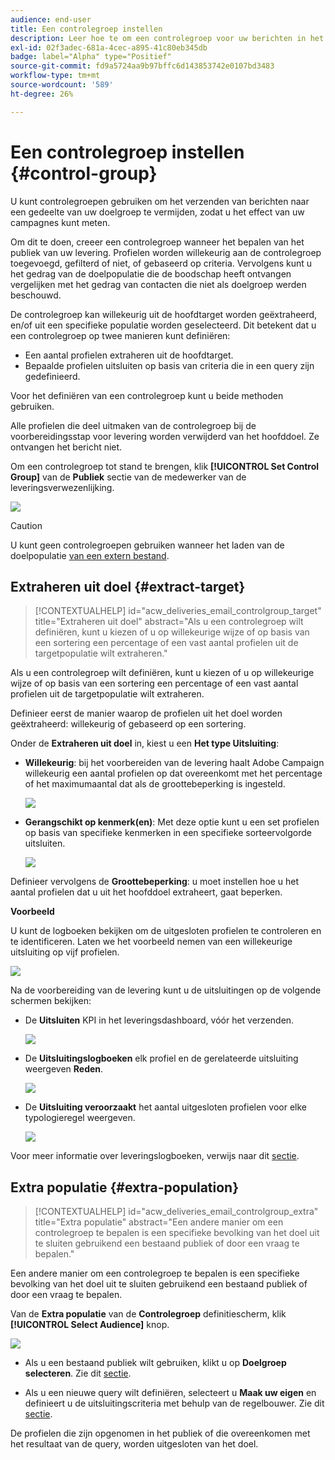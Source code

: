 ```yaml
---
audience: end-user
title: Een controlegroep instellen
description: Leer hoe te om een controlegroep voor uw berichten in het Web UI van de Campagne te plaatsen
exl-id: 02f3adec-681a-4cec-a895-41c80eb345db
badge: label="Alpha" type="Positief"
source-git-commit: fd9a5724aa9b97bffc6d143853742e0107bd3483
workflow-type: tm+mt
source-wordcount: '589'
ht-degree: 26%

---
```


# Een controlegroep instellen {#control-group}

U kunt controlegroepen gebruiken om het verzenden van berichten naar een gedeelte van uw doelgroep te vermijden, zodat u het effect van uw campagnes kunt meten.

Om dit te doen, creeer een controlegroep wanneer het bepalen van het publiek van uw levering. Profielen worden willekeurig aan de controlegroep toegevoegd, gefilterd of niet, of gebaseerd op criteria. Vervolgens kunt u het gedrag van de doelpopulatie die de boodschap heeft ontvangen vergelijken met het gedrag van contacten die niet als doelgroep werden beschouwd.

De controlegroep kan willekeurig uit de hoofdtarget worden geëxtraheerd, en/of uit een specifieke populatie worden geselecteerd. Dit betekent dat u een controlegroep op twee manieren kunt definiëren:

* Een aantal profielen extraheren uit de hoofdtarget.
* Bepaalde profielen uitsluiten op basis van criteria die in een query zijn gedefinieerd.

Voor het definiëren van een controlegroep kunt u beide methoden gebruiken.

Alle profielen die deel uitmaken van de controlegroep bij de voorbereidingsstap voor levering worden verwijderd van het hoofddoel. Ze ontvangen het bericht niet.

Om een controlegroep tot stand te brengen, klik **[!UICONTROL Set Control Group]** van de **Publiek** sectie van de medewerker van de leveringsverwezenlijking.

![](assets/control-group1.png)

>[!CAUTION]
>
>U kunt geen controlegroepen gebruiken wanneer het laden van de doelpopulatie [van een extern bestand](file-audience.md).


## Extraheren uit doel {#extract-target}

>[!CONTEXTUALHELP]
>id="acw_deliveries_email_controlgroup_target"
>title="Extraheren uit doel"
>abstract="Als u een controlegroep wilt definiëren, kunt u kiezen of u op willekeurige wijze of op basis van een sortering een percentage of een vast aantal profielen uit de targetpopulatie wilt extraheren."

Als u een controlegroep wilt definiëren, kunt u kiezen of u op willekeurige wijze of op basis van een sortering een percentage of een vast aantal profielen uit de targetpopulatie wilt extraheren.

Definieer eerst de manier waarop de profielen uit het doel worden geëxtraheerd: willekeurig of gebaseerd op een sortering.

Onder de **Extraheren uit doel** in, kiest u een **Het type Uitsluiting**:

* **Willekeurig**: bij het voorbereiden van de levering haalt Adobe Campaign willekeurig een aantal profielen op dat overeenkomt met het percentage of het maximumaantal dat als de groottebeperking is ingesteld.

   ![](assets/control-group.png)

* **Gerangschikt op kenmerk(en)**: Met deze optie kunt u een set profielen op basis van specifieke kenmerken in een specifieke sorteervolgorde uitsluiten.

   ![](assets/control-group2.png)

Definieer vervolgens de **Groottebeperking**: u moet instellen hoe u het aantal profielen dat u uit het hoofddoel extraheert, gaat beperken.

**Voorbeeld**

U kunt de logboeken bekijken om de uitgesloten profielen te controleren en te identificeren. Laten we het voorbeeld nemen van een willekeurige uitsluiting op vijf profielen.

![](assets/control-group4.png)

Na de voorbereiding van de levering kunt u de uitsluitingen op de volgende schermen bekijken:

* De **Uitsluiten** KPI in het leveringsdashboard, vóór het verzenden.

   ![](assets/control-group5.png)

* De **Uitsluitingslogboeken** elk profiel en de gerelateerde uitsluiting weergeven **Reden**.

   ![](assets/control-group6.png)

* De **Uitsluiting veroorzaakt** het aantal uitgesloten profielen voor elke typologieregel weergeven.

   ![](assets/control-group7.png)

Voor meer informatie over leveringslogboeken, verwijs naar dit [sectie](../monitor/delivery-logs.md).

## Extra populatie {#extra-population}

>[!CONTEXTUALHELP]
>id="acw_deliveries_email_controlgroup_extra"
>title="Extra populatie"
>abstract="Een andere manier om een controlegroep te bepalen is een specifieke bevolking van het doel uit te sluiten gebruikend een bestaand publiek of door een vraag te bepalen."

Een andere manier om een controlegroep te bepalen is een specifieke bevolking van het doel uit te sluiten gebruikend een bestaand publiek of door een vraag te bepalen.

Van de **Extra populatie** van de **Controlegroep** definitiescherm, klik **[!UICONTROL Select Audience]** knop.

![](assets/control-group3.png)

* Als u een bestaand publiek wilt gebruiken, klikt u op **Doelgroep selecteren**. Zie dit [sectie](add-audience.md).

* Als u een nieuwe query wilt definiëren, selecteert u **Maak uw eigen** en definieert u de uitsluitingscriteria met behulp van de regelbouwer. Zie dit [sectie](segment-builder.md).

De profielen die zijn opgenomen in het publiek of die overeenkomen met het resultaat van de query, worden uitgesloten van het doel.